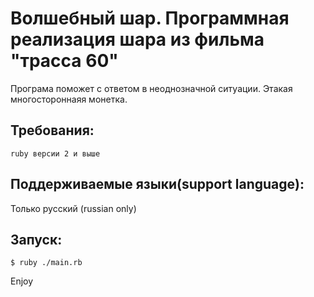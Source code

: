 # Волшебный шар. Программная реализация шара из фильма "трасса 60"
Програма поможет с ответом в неоднозначной ситуации. Этакая многостороннаяя монетка.
## Требования:
    ruby версии 2 и выше
## Поддерживаемые языки(support language):
Только русский (russian only)
## Запуск:  
```
$ ruby ./main.rb
```
Enjoy
